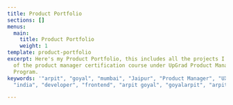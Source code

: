 ```yaml
---
title: Product Portfolio
sections: []
menus:
  main:
    title: Product Portfolio
    weight: 1
template: product-portfolio
excerpt: Here's my Product Portfolio, this includes all the projects I did as a part
  of the product manager certification course under UpGrad Product Management Certification
  Program.
keywords: '"arpit", "goyal", "mumbai", "Jaipur", "Product Manager", "UX designer",
  "india", "developer", "frontend", "arpit goyal", "goyalarpit", "arpitgoyal"'

---
```

